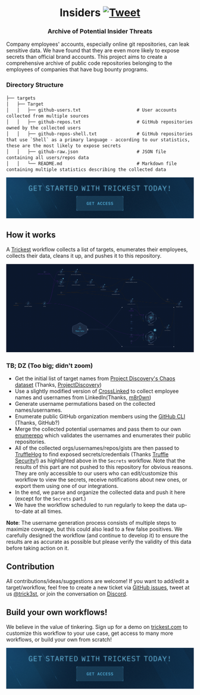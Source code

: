 <h1 align="center">Insiders <a href="https://twitter.com/intent/tweet?text=Afraid%20of%20leaking%20your%20company%E2%80%99s%20sensitive%20data%3F%20%20Employees%E2%80%99%20accounts%20are%20more%20likely%20to%20expose%20secrets%20than%20official%20brand%20accounts.%20Check%20out%20%40trick3st%20Insiders%20workflow%20with%20over%20450%20companies%E2%80%99%20data!%20https%3A%2F%2Fgithub.com%2Ftrickest%2Finsiders%20%23infosec%20%23recon%20%23bugbountytips%20%23redteam"><img src="https://img.shields.io/badge/Tweet--lightgrey?logo=twitter&style=social" alt="Tweet" height="20"/></a></h1>
<h3 align="center">Archive of Potential Insider Threats</h3>
Company employees' accounts, especially online git repositories, can leak sensitive data. We have found that they are even more likely to expose secrets than official brand accounts. This project aims to create a comprehensive archive of public code repositories belonging to the employees of companies that have bug bounty programs.

### Directory Structure
```
├── targets
│   ├── Target
│   │   ├── github-users.txt                     # User accounts collected from multiple sources
│   │   ├── github-repos.txt                     # GitHub repositories owned by the collected users
│   │   ├── github-repos-shell.txt               # GitHub repositories that use `Shell` as a primary language - according to our statistics, these are the most likely to expose secrets
│   │   ├── github-raw.json                      # JSON file containing all users/repos data
│   │   └── README.md                            # Markdown file containing multiple statistics describing the collected data
```

[<img src="./banner.png" />](https://trickest-access.paperform.co/)

## How it works
A [Trickest](https://trickest.com) workflow collects a list of targets, enumerates their employees, collects their data, cleans it up, and pushes it to this repository.

![Trickest Workflow - Hostnames](insiders.png "Trickest Workflow - Inventory")
### TB; DZ (Too big; didn't zoom)
- Get the initial list of target names from [Project Discovery's Chaos dataset](https://chaos.projectdiscovery.io/) (Thanks, [ProjectDiscovery](https://github.com/projectdiscovery))
- Use a slightly modified version of [CrossLinked](https://github.com/m8r0wn/CrossLinked) to collect employee names and usernames from LinkedIn(Thanks, [m8r0wn](https://github.com/m8r0wn))
- Generate username permutations based on the collected names/usernames.
- Enumerate public GitHub organization members using the [GitHub CLI](https://cli.github.com/) (Thanks, GitHub?)
- Merge the collected potential usernames and pass them to our own [enumerepo](https://github.com/trickest/enumerepo) which validates the usernames and enumerates their public repositories.
- All of the collected orgs/usernames/repos/gists are then passed to [TruffleHog](https://github.com/trufflesecurity/trufflehog) to find exposed secrets/credentials (Thanks [Truffle Security](https://github.com/trufflesecurity)!) as highlighted above in the `Secrets` workflow. Note that the results of this part are not pushed to this repository for obvious reasons. They are only accessible to our users who can edit/customize this workflow to view the secrets, receive notifications about new ones, or export them using one of our integrations.
- In the end, we parse and organize the collected data and push it here (except for the `Secrets` part.)
- We have the workflow scheduled to run regularly to keep the data up-to-date at all times.

**Note**: The username generation process consists of multiple steps to maximize coverage, but this could also lead to a few false positives. We carefully designed the workflow (and continue to develop it) to ensure the results are as accurate as possible but please verify the validity of this data before taking action on it.

## Contribution
All contributions/ideas/suggestions are welcome! If you want to add/edit a target/workflow, feel free to create a new ticket via [GitHub issues](https://github.com/trickest/insiders/issues), tweet at us [@trick3st](https://twitter.com/trick3st), or join the conversation on [Discord](https://discord.gg/7HZmFYTGcQ).

## Build your own workflows!
We believe in the value of tinkering. Sign up for a demo on [trickest.com](https://trickest.com) to customize this workflow to your use case, get access to many more workflows, or build your own from scratch!

[<img src="./banner.png" />](https://trickest-access.paperform.co/)
